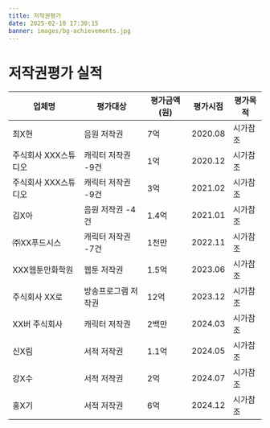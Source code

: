 ```yaml
---
title: 저작권평가
date: 2025-02-10 17:30:15
banner: images/bg-achievements.jpg
---
```


# 저작권평가 실적

<table>
  <thead>
    <tr>
      <th>업체명</th>
      <th>평가대상</th>
      <th>평가금액(원)</th>
      <th>평가시점</th>
      <th>평가목적</th>
    </tr>
  </thead>
  <tbody>
    <tr>
      <td>최X현</td>
      <td>음원 저작권</td>
      <td>7억</td>
      <td>2020.08</td>
      <td>시가참조</td>
    </tr>
    <tr>
      <td>주식회사 XXX스튜디오</td>
      <td>캐릭터 저작권 -9건</td>
      <td>1억</td>
      <td>2020.12</td>
      <td>시가참조</td>
    </tr>
    <tr>
      <td>주식회사 XXX스튜디오</td>
      <td>캐릭터 저작권 -9건</td>
      <td>3억</td>
      <td>2021.02</td>
      <td>시가참조</td>
    </tr>
    <tr>
      <td>김X아</td>
      <td>음원 저작권 -4건</td>
      <td>1.4억</td>
      <td>2021.01</td>
      <td>시가참조</td>
    </tr>
    <tr>
      <td>㈜XX푸드시스</td>
      <td>캐릭터 저작권 -7건</td>
      <td>1천만</td>
      <td>2022.11</td>
      <td>시가참조</td>
    </tr>
    <tr>
      <td>XXX웹툰만화학원</td>
      <td>웹툰 저작권</td>
      <td>1.5억</td>
      <td>2023.06</td>
      <td>시가참조</td>
    </tr>
    <tr>
      <td>주식회사 XX로</td>
      <td>방송프로그램 저작권</td>
      <td>12억</td>
      <td>2023.12</td>
      <td>시가참조</td>
    </tr>
    <tr>
      <td>XX버 주식회사</td>
      <td>캐릭터 저작권</td>
      <td>2백만</td>
      <td>2024.03</td>
      <td>시가참조</td>
    </tr>
    <tr>
      <td>신X림</td>
      <td>서적 저작권</td>
      <td>1.1억</td>
      <td>2024.05</td>
      <td>시가참조</td>
    </tr>
    <tr>
      <td>강X수</td>
      <td>서적 저작권</td>
      <td>2억</td>
      <td>2024.07</td>
      <td>시가참조</td>
    </tr>
    <tr>
      <td>홍X기</td>
      <td>서적 저작권</td>
      <td>6억</td>
      <td>2024.12</td>
      <td>시가참조</td>
    </tr>
  </tbody>
</table>